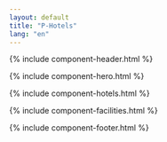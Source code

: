 ```yaml
---
layout: default
title: "P-Hotels"
lang: "en"
---
```


{% include component-header.html %}

{% include component-hero.html %}

{% include component-hotels.html %}

{% include component-facilities.html %}

{% include component-footer.html %}
